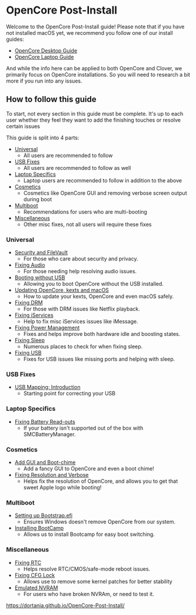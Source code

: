 # OpenCore Post-Install

Welcome to the OpenCore Post-Install guide! Please note that if you have not installed macOS yet, we recommend you follow one of our install guides:

* [OpenCore Desktop Guide](https://dortania.github.io/OpenCore-Desktop-Guide/)
* [OpenCore Laptop Guide](https://dortania.github.io/vanilla-laptop-guide/)

And while the info here can be applied to both OpenCore and Clover, we primarily focus on OpenCore installations. So you will need to research a bit more if you run into any issues.



## How to follow this guide


To start, not every section in this guide must be complete. It's up to each user whether they feel they want to add the finishing touches or resolve certain issues

This guide is split into 4 parts:

* [Universal](#universal)
  * All users are recommended to follow
* [USB Fixes](#usb-fixes)
  * All users are recommended to follow as well
* [Laptop Specifics](#laptop-specifics)
  * Laptop users are recommended to follow in addition to the above
* [Cosmetics](#cosmetics)
  * Cosmetics like OpenCore GUI and removing verbose screen output during boot
* [Multiboot](#multiboot)
  * Recommendations for users who are multi-booting
* [Miscellaneous](#miscellaneous)
  * Other misc fixes, not all users will require these fixes

### Universal

* [Security and FileVault](/universal/security.md)
  * For those who care about security and privacy.
* [Fixing Audio](/universal/audio.md)
  * For those needing help resolving audio issues.
* [Booting without USB](/universal/oc2hdd.md)
  * Allowing you to boot OpenCore without the USB installed.
* [Updating OpenCore, kexts and macOS](/universal/update.md)
  * How to update your kexts, OpenCore and even macOS safely.
* [Fixing DRM](/universal/drm.md)
  * For those with DRM issues like Netflix playback.
* [Fixing iServices](/universal/iservices.md)
  * Help to fix misc iServices issues like iMessage.
* [Fixing Power Management](/universal/pm.md)
  * Fixes and helps improve both hardware idle and boosting states.
* [Fixing Sleep](/universal/sleep.md)
  * Numerous places to check for when fixing sleep.
* [Fixing USB](/usb/README.md)
  * Fixes for USB issues like missing ports and helping with sleep.

### USB Fixes

* [USB Mapping: Introduction](/usb/README.md)
  * Starting point for correcting your USB

### Laptop Specifics

* [Fixing Battery Read-outs](/laptop-specific/battery.md)
  * If your battery isn't supported out of the box with SMCBatteryManager.

### Cosmetics

* [Add GUI and Boot-chime](/cosmetic/gui.md)
  * Add a fancy GUI to OpenCore and even a boot chime!
* [Fixing Resolution and Verbose](/cosmetic/verbose.md)
  * Helps fix the resolution of OpenCore, and allows you to get that sweet Apple logo while booting!

### Multiboot 

* [Setting up Bootstrap.efi](/multiboot/bootstrap.md)
  * Ensures Windows doesn't remove OpenCore from our system.
* [Installing BootCamp](/multiboot/bootcamp.md)
  * Allows us to install Bootcamp for easy boot switching.

### Miscellaneous

* [Fixing RTC](/misc/rtc.md)
  * Helps resolve RTC/CMOS/safe-mode reboot issues.
* [Fixing CFG Lock](/misc/msr-lock.md)
  * Allows use to remove some kernel patches for better stability
* [Emulated NVRAM](/misc/nvram.md)
  * For users who have broken NVRAm, or need to test it.

 https://dortania.github.io/OpenCore-Post-Install/
